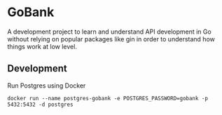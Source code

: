 # GoBank

A development project to learn and understand API development in Go without relying on popular packages like gin in order to understand how things work at low level.

## Development

Run Postgres using Docker

```
docker run --name postgres-gobank -e POSTGRES_PASSWORD=gobank -p 5432:5432 -d postgres
```
